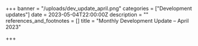 +++
banner = "/uploads/dev_update_april.png"
categories = ["Development updates"]
date = 2023-05-04T22:00:00Z
description = ""
references_and_footnotes = []
title = "Monthly Development Update – April 2023"

+++
